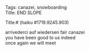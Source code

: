 Tags: canazei, snowboarding  
Title: END SLOPE  
  
Title:# (haiku #1719.9245.903)  
  
arrivederci auf wiedersen fair canazei  
you have been good to us indeed  
once again we will meet  

